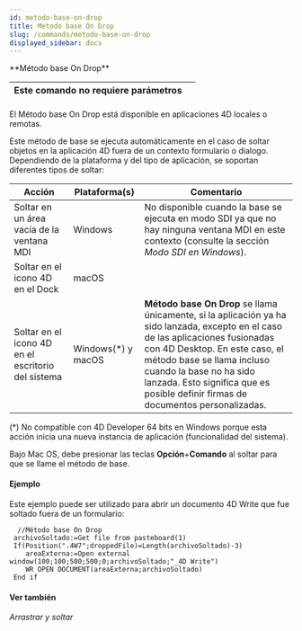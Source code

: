 ```yaml
---
id: metodo-base-on-drop
title: Metodo base On Drop
slug: /commands/metodo-base-on-drop
displayed_sidebar: docs
---
```


<!--REF #_command_.Metodo base On Drop.Syntax-->**Método base On Drop**<!-- END REF-->
<!--REF #_command_.Metodo base On Drop.Params-->
| Este comando no requiere parámetros |  |
| --- | --- |

<!-- END REF-->

#### 

<!--REF #_command_.Metodo base On Drop.Summary-->El Método base On Drop está disponible en aplicaciones 4D locales o remotas.<!-- END REF-->

Este método de base se ejecuta automáticamente en el caso de soltar objetos en la aplicación 4D fuera de un contexto formulario o dialogo. Dependiendo de la plataforma y del tipo de aplicación, se soportan diferentes tipos de soltar:

| **Acción**                                         | **Plataforma(s)**   | **Comentario**                                                                                                                                                                                                                                                                                                  |
| -------------------------------------------------- | ------------------- | --------------------------------------------------------------------------------------------------------------------------------------------------------------------------------------------------------------------------------------------------------------------------------------------------------------- |
| Soltar en un área vacía de la ventana MDI          | Windows             | No disponible cuando la base se ejecuta en modo SDI ya que no hay ninguna ventana MDI en este contexto (consulte la sección *Modo SDI en Windows*).                                                                                                                                                             |
| Soltar en el icono 4D en el Dock                   | macOS               |                                                                                                                                                                                                                                                                                                                 |
| Soltar en el icono 4D en el escritorio del sistema | Windows(\*) y macOS | **Método base On Drop** se llama únicamente, si la aplicación ya ha sido lanzada, excepto en el caso de las aplicaciones fusionadas con 4D Desktop. En este caso, el método base se llama incluso cuando la base no ha sido lanzada. Esto significa que es posible definir firmas de documentos personalizadas. |

(\*) No compatible con 4D Developer 64 bits en Windows porque esta acción inicia una nueva instancia de aplicación (funcionalidad del sistema).

Bajo Mac OS, debe presionar las teclas **Opción**+**Comando** al soltar para que se llame el método de base. 

#### Ejemplo 

Este ejemplo puede ser utilizado para abrir un documento 4D Write que fue soltado fuera de un formulario:   
  
```4d
  //Método base On Drop
 archivoSoltado:=Get file from pasteboard(1)
 If(Position(".4W7";droppedFile)=Length(archivoSoltado)-3)
    areaExterna:=Open external window(100;100;500;500;0;archivoSoltado;"_4D Write")
    WR OPEN DOCUMENT(areaExterna;archivoSoltado)
 End if
```

#### Ver también 

*Arrastrar y soltar*  